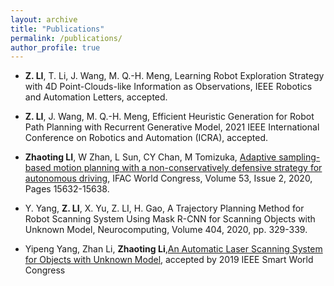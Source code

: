 ```yaml
---
layout: archive
title: "Publications"
permalink: /publications/
author_profile: true
---
```

* **Z. LI**, T. Li, J. Wang, M. Q.-H. Meng, Learning Robot Exploration Strategy with 4D Point-Clouds-like Information as Observations, IEEE Robotics and Automation Letters, accepted.

* **Z. LI**, J. Wang, M. Q.-H. Meng, Efficient Heuristic Generation for Robot Path Planning with Recurrent Generative Model, 2021 IEEE International Conference on Robotics and Automation (ICRA), accepted.

* **Zhaoting LI**, W Zhan, L Sun, CY Chan, M Tomizuka, [Adaptive sampling-based motion planning with a non-conservatively defensive strategy for autonomous driving](../files/IFAC_Adaptive_sampling.pdf), IFAC World Congress, Volume 53, Issue 2, 2020, Pages 15632-15638.

* Y. Yang, **Z. LI**, X. Yu, Z. LI, H. Gao, A Trajectory Planning Method for Robot Scanning System Using Mask R-CNN for Scanning Objects with Unknown Model, Neurocomputing, Volume 404, 2020, pp. 329-339.

* Yipeng Yang, Zhan Li, **Zhaoting Li**,[An Automatic Laser Scanning System for Objects with Unknown Model](../files/paper1.pdf), accepted by 2019 IEEE Smart World Congress


